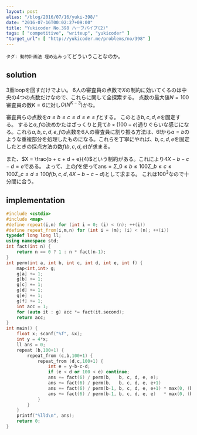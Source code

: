 ```yaml
---
layout: post
alias: "/blog/2016/07/16/yuki-398/"
date: "2016-07-16T00:02:27+09:00"
title: "Yukicoder No.398 ハーフパイプ(2)"
tags: [ "competitive", "writeup", "yukicoder" ]
"target_url": [ "http://yukicoder.me/problems/no/398" ]
---
```


`タグ: 動的計画法 埋め込み`ってどういうことなのか。

## solution

$3$重loopを回すだけでよい。
$6$人の審査員の点数で$X$の制約に効いてくるのは中央の$4$つの点数だけなので、これらに関して全探索する。
点数の最大値$N = 100$審査員の数$K = 6$に対し$O(N^{K-3})$かな。

審査員らの点数を$a \le b \le c \le d \le e \le f$とする。
このとき$b, c, d, e$を固定する。
すると$a, f$の決めかたはざっくりと見て$b \times (100 - e)$通りぐらいな感じになる。これら$a, b, c, d, e, f$の点数を$6$人の審査員に割り振る方法は、$6!$から$a = b$のような重複部分を処理したものになる。これらを丁寧にやれば、$b, c, d, e$を固定したときの採点方法の数$f(b, c, d, e)$が求まる。

また、$X = \frac{b + c + d + e}{4}$という制約がある。これにより$4X - b - c - d = e$である。
よって、上の$f$を使って$\mathrm{ans} = \Sigma\_{0 \le b \le 100} \Sigma\_{b \le c \le 100} \Sigma\_{c \le d \le 100} f(b, c, d, 4X - b - c - d)$として求まる。
これは$100^3$なので十分間に合う。

## implementation

``` c++
#include <cstdio>
#include <map>
#define repeat(i,n) for (int i = 0; (i) < (n); ++(i))
#define repeat_from(i,m,n) for (int i = (m); (i) < (n); ++(i))
typedef long long ll;
using namespace std;
int fact(int n) {
    return n == 0 ? 1 : n * fact(n-1);
}
int perm(int a, int b, int c, int d, int e, int f) {
    map<int,int> g;
    g[a] += 1;
    g[b] += 1;
    g[c] += 1;
    g[d] += 1;
    g[e] += 1;
    g[f] += 1;
    int acc = 1;
    for (auto it : g) acc *= fact(it.second);
    return acc;
}
int main() {
    float x; scanf("%f", &x);
    int y = 4*x;
    ll ans = 0;
    repeat (b,100+1) {
        repeat_from (c,b,100+1) {
            repeat_from (d,c,100+1) {
                int e = y-b-c-d;
                if (e < d or 100 < e) continue;
                ans += fact(6) / perm(b,   b, c, d, e, e);
                ans += fact(6) / perm(b,   b, c, d, e, e+1)                   * max(0, 100-(e+1)+1);
                ans += fact(6) / perm(b-1, b, c, d, e, e+1) * max(0, (b-1)+1) * max(0, 100-(e+1)+1);
                ans += fact(6) / perm(b-1, b, c, d, e, e)   * max(0, (b-1)+1);
            }
        }
    }
    printf("%lld\n", ans);
    return 0;
}
```
